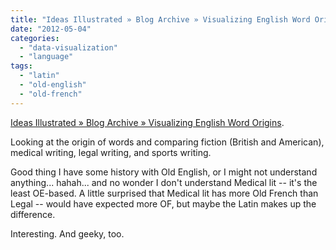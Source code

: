 ```yaml
---
title: "Ideas Illustrated » Blog Archive » Visualizing English Word Origins"
date: "2012-05-04"
categories: 
  - "data-visualization"
  - "language"
tags: 
  - "latin"
  - "old-english"
  - "old-french"
---
```


[Ideas Illustrated » Blog Archive » Visualizing English Word Origins](http://ideasillustrated.com/blog/2012/04/01/visualizing-english-word-origins/).

Looking at the origin of words and comparing fiction (British and American), medical writing, legal writing, and sports writing.

Good thing I have some history with Old English, or I might not understand anything... hahah... and no wonder I don't understand Medical lit -- it's the least OE-based. A little surprised that Medical lit has more Old French than Legal -- would have expected more OF, but maybe the Latin makes up the difference.

Interesting. And geeky, too.
